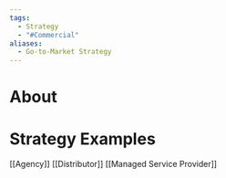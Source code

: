 ```yaml
---
tags:
  - Strategy
  - "#Commercial"
aliases:
  - Go-to-Market Strategy
---
```

# About


# Strategy Examples
[[Agency]]
[[Distributor]]
[[Managed Service Provider]]